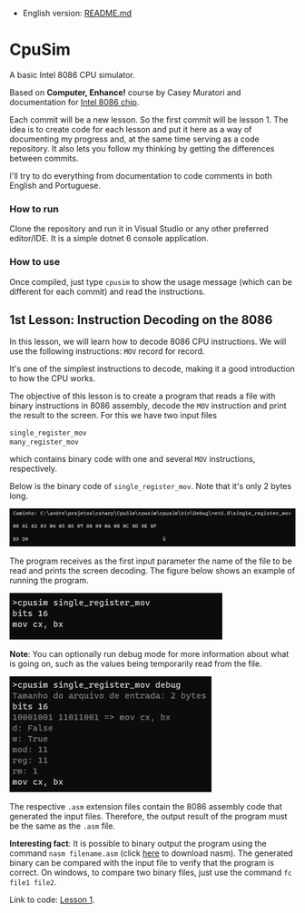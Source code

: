 - English version: [README.md](README.md)

# CpuSim
A basic Intel 8086 CPU simulator.

Based on **Computer, Enhance!** course by Casey Muratori and documentation for [Intel 8086 chip](https://edge.edx.org/c4x/BITSPilani/EEE231/asset/8086_family_Users_Manual_1_.pdf).

Each commit will be a new lesson. So the first commit will be lesson 1.
The idea is to create code for each lesson and put it here as a way of documenting my progress and,
at the same time serving as a code repository.
It also lets you follow my thinking by getting the differences between commits.

I'll try to do everything from documentation to code comments in both English and Portuguese.

### How to run
Clone the repository and run it in Visual Studio or any other preferred editor/IDE.
It is a simple dotnet 6 console application.

### How to use
Once compiled, just type `cpusim` to show the usage message (which can be different for each commit) and read the instructions.

## 1st Lesson: Instruction Decoding on the 8086
In this lesson, we will learn how to decode 8086 CPU instructions.
We will use the following instructions:
`MOV` record for record.

It's one of the simplest instructions to decode, making it a good introduction to how the CPU works.

The objective of this lesson is to create a program that reads a file with binary instructions in 8086 assembly,
decode the `MOV` instruction and print the result to the screen. For this we have two input files
```
single_register_mov
many_register_mov
```
which contains binary code with one and several `MOV` instructions, respectively.

Below is the binary code of `single_register_mov`. Note that it's only 2 bytes long.

![](L1-3.png)

The program receives as the first input parameter the name of the file to be read and prints the
screen decoding. The figure below shows an example of running the program.

![](images/L1-1.png)

**Note**: You can optionally run debug mode for more information
about what is going on, such as the values being temporarily read from the file.

![](images/L1-2.png)

The respective `.asm` extension files contain the 8086 assembly code that generated the input files.
Therefore, the output result of the program must be the same as the `.asm` file.

**Interesting fact**: It is possible to binary output the program using the command `nasm filename.asm`
(click [here](https://www.nasm.us/) to download nasm).
The generated binary can be compared with the input file to verify that the program is correct.
On windows, to compare two binary files, just use the command `fc file1 file2`.

Link to code: [Lesson 1](https://github.com/amelco/cpusim/commit/cb10100c4bbd553a723317b0c8ace3d556677f5d).
